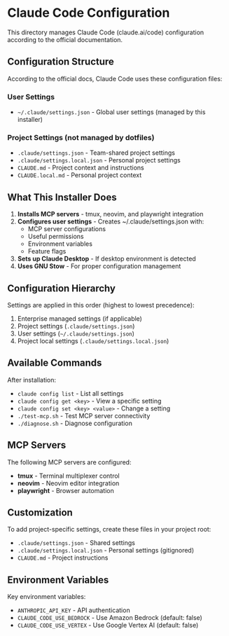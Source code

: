 # Claude Code Configuration

This directory manages Claude Code (claude.ai/code) configuration according to the official documentation.

## Configuration Structure

According to the official docs, Claude Code uses these configuration files:

### User Settings
- `~/.claude/settings.json` - Global user settings (managed by this installer)

### Project Settings (not managed by dotfiles)
- `.claude/settings.json` - Team-shared project settings
- `.claude/settings.local.json` - Personal project settings
- `CLAUDE.md` - Project context and instructions
- `CLAUDE.local.md` - Personal project context

## What This Installer Does

1. **Installs MCP servers** - tmux, neovim, and playwright integration
2. **Configures user settings** - Creates ~/.claude/settings.json with:
   - MCP server configurations
   - Useful permissions
   - Environment variables
   - Feature flags
3. **Sets up Claude Desktop** - If desktop environment is detected
4. **Uses GNU Stow** - For proper configuration management

## Configuration Hierarchy

Settings are applied in this order (highest to lowest precedence):
1. Enterprise managed settings (if applicable)
2. Project settings (`.claude/settings.json`)
3. User settings (`~/.claude/settings.json`)
4. Project local settings (`.claude/settings.local.json`)

## Available Commands

After installation:
- `claude config list` - List all settings
- `claude config get <key>` - View a specific setting
- `claude config set <key> <value>` - Change a setting
- `./test-mcp.sh` - Test MCP server connectivity
- `./diagnose.sh` - Diagnose configuration

## MCP Servers

The following MCP servers are configured:
- **tmux** - Terminal multiplexer control
- **neovim** - Neovim editor integration
- **playwright** - Browser automation

## Customization

To add project-specific settings, create these files in your project root:
- `.claude/settings.json` - Shared settings
- `.claude/settings.local.json` - Personal settings (gitignored)
- `CLAUDE.md` - Project instructions

## Environment Variables

Key environment variables:
- `ANTHROPIC_API_KEY` - API authentication
- `CLAUDE_CODE_USE_BEDROCK` - Use Amazon Bedrock (default: false)
- `CLAUDE_CODE_USE_VERTEX` - Use Google Vertex AI (default: false)
